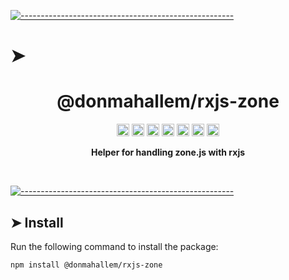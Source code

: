 <!-- ⚠️ This README has been generated from the file(s) "../package_readme_blueprint.md" ⚠️-->
[![-----------------------------------------------------](https://raw.githubusercontent.com/andreasbm/readme/master/assets/lines/water.png)](#h1-aligncenterdonmahallemrxjs-zoneh1)

# ➤ <h1 align="center">@donmahallem/rxjs-zone</h1>
<p align="center">
		<a href="https://github.com/donmahallem/js-libs/actions?query=workflow%3ATest+branch%3Amaster"><img alt="Test" src="https://github.com/donmahallem/js-libs/workflows/Test/badge.svg?branch=master&event=push" height="20"/></a>
<a href="https://codecov.io/gh/donmahallem/js-libs/donmahallem/master/packages/js-libs"><img alt="codecov" src="https://codecov.io/gh/donmahallem/js-libs/branch/master/graph/badge.svg?flag=RxjsZone" height="20"/></a>
<a href="https://badge.fury.io/js/%40donmahallem%2Frxjs-zone"><img alt="npm version" src="https://badge.fury.io/js/%40donmahallem%2Frxjs-zone.svg" height="20"/></a>
<a href="https://github.com/donmahallem/js-libs/blob/master/LICENSE"><img alt="GitHub license" src="https://img.shields.io/github/license/donmahallem/js-libs" height="20"/></a>
<a href="https://david-dm.org/donmahallem/js-libs?path=packages/rxjs-zone"><img alt="dependencies Status" src="https://david-dm.org/donmahallem/js-libs/status.svg?path=packages/rxjs-zone" height="20"/></a>
<a href="https://david-dm.org/donmahallem/js-libs?path=packages/rxjs-zone&type=dev"><img alt="devDependencies Status" src="https://david-dm.org/donmahallem/js-libs/dev-status.svg?path=packages/rxjs-zone" height="20"/></a>
<a href="https://github.com/donmahallem/js-libs/graphs/contributors"><img alt="GitHub contributors" src="https://img.shields.io/github/contributors-anon/donmahallem/js-libs" height="20"/></a>
	</p>


<p align="center">
  <b>Helper for handling zone.js with rxjs</b></br>
  <sub><sub>
</p>

<br />



[![-----------------------------------------------------](https://raw.githubusercontent.com/andreasbm/readme/master/assets/lines/water.png)](#install)

## ➤ Install

Run the following command to install the package:

```
npm install @donmahallem/rxjs-zone
```
